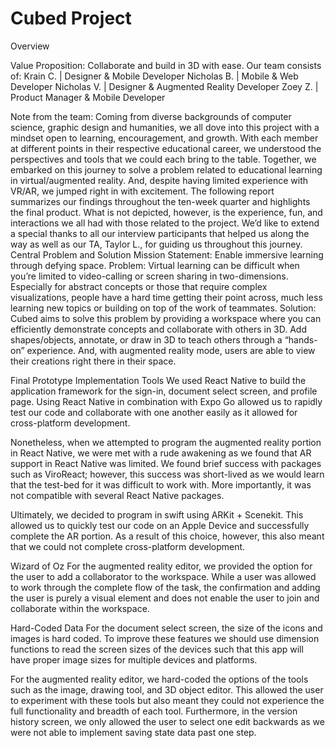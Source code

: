# Cubed Project
Overview

Value Proposition: Collaborate and build in 3D with ease.
Our team consists of: 
Krain C. | Designer & Mobile Developer 
Nicholas B. | Mobile & Web Developer
Nicholas V. | Designer & Augmented Reality Developer
Zoey Z. | Product Manager & Mobile Developer

Note from the team:
Coming from diverse backgrounds of computer science, graphic design and humanities, we all dove into this project with a mindset open to learning, encouragement, and growth. With each member at different points in their respective educational career, we understood the perspectives and tools that we could each bring to the table. Together, we embarked on this journey to solve a problem related to educational learning in virtual/augmented reality. And, despite having limited experience with VR/AR, we jumped right in with excitement. 
The following report summarizes our findings throughout the ten-week quarter and highlights the final product. What is not depicted, however, is the experience, fun, and interactions we all had with those related to the project. We’d like to extend a special thanks to all our interview participants that helped us along the way as well as our TA, Taylor L., for guiding us throughout this journey.
Central Problem and Solution
Mission Statement: Enable immersive learning through defying space.
Problem: Virtual learning can be difficult when you’re limited to video-calling or screen sharing in two-dimensions. Especially for abstract concepts or those that require complex visualizations, people have a hard time getting their point across, much less learning new topics or building on top of the work of teammates. 
Solution: Cubed aims to solve this problem by providing a workspace where you can efficiently demonstrate concepts and collaborate with others in 3D. Add shapes/objects, annotate, or draw in 3D to teach others through a “hands-on” experience. And, with augmented reality mode, users are able to view their creations right there in their space.

Final Prototype Implementation
Tools
We used React Native to build the application framework for the sign-in, document select screen, and profile page. Using React Native in combination with Expo Go allowed us to rapidly test our code and collaborate with one another easily as it allowed for cross-platform development. 

Nonetheless, when we attempted to program the augmented reality portion in React Native, we were met with a rude awakening as we found that AR support in React Native was limited. We found brief success with packages such as ViroReact; however, this success was short-lived as we would learn that the test-bed for it was difficult to work with. More importantly, it was not compatible with several React Native packages.

Ultimately, we decided to program in swift using ARKit + Scenekit. This allowed us to quickly test our code on an Apple Device and successfully complete the AR portion. As a result of this choice, however, this also meant that we could not complete cross-platform development. 

Wizard of Oz
For the augmented reality editor, we provided the option for the user to add a collaborator to the workspace. While a user was allowed to work through the complete flow of the task, the confirmation and adding the user is purely a visual element and does not enable the user to join and collaborate within the workspace.

Hard-Coded Data
For the document select screen, the size of the icons and images is hard coded. To improve these features we should use dimension functions to read the screen sizes of the devices such that this app will have proper image sizes for multiple devices and platforms.

For the augmented reality editor, we hard-coded the options of the tools such as the image, drawing tool, and 3D object editor. This allowed the user to experiment with these tools but also meant they could not experience the full functionality and breadth of each tool. Furthermore, in the version history screen, we only allowed the user to select one edit backwards as we were not able to implement saving state data past one step.
